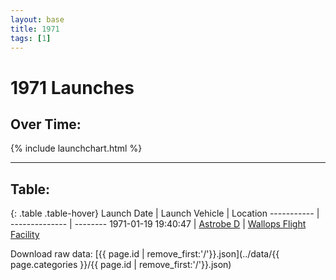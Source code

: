 ```yaml
---
layout: base
title: 1971
tags: [1]
---
```


# 1971 Launches

## Over Time:

{% include launchchart.html %}

<hr />

## Table:

{: .table .table-hover}
 Launch Date | Launch Vehicle | Location
 ----------- | -------------- | --------
 1971-01-19 19:40:47 | [Astrobe D](../Astrobe-D) | [Wallops Flight Facility](../Wallops-Flight-Facility)

Download raw data: [{{ page.id | remove_first:'/'}}.json](../data/{{ page.categories }}/{{ page.id | remove_first:'/'}}.json)
